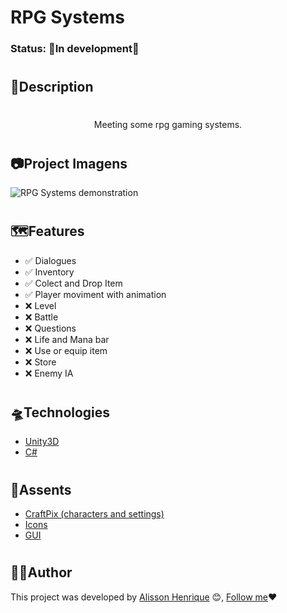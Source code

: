 # RPG Systems 

### Status: 🚧In development🚧

<h1 align="center"></h1>

## 📝Description

<h1 align="center"></h1>
    
<p align="center">Meeting some rpg gaming systems.</p>

<h1 align="center"></h1>

## 📷Project Imagens
![RPG Systems demonstration](https://user-images.githubusercontent.com/66741489/125205703-009aa180-e25a-11eb-96ce-1995b0b32fc7.gif)

<h1 align="center"></h1>

## 🗺️Features

- ✅ Dialogues
- ✅ Inventory
- ✅ Colect and Drop Item
- ✅ Player moviment with animation
- ❌ Level
- ❌ Battle 
- ❌ Questions
- ❌ Life and Mana bar
- ❌ Use or equip item 
- ❌ Store
- ❌ Enemy IA

<h1 align="center"></h1>


## 🛸Technologies
* [Unity3D]()
* [C#]()

<h1 align="center"></h1>

##  🛒Assents
* [CraftPix (characters and settings)](https://craftpix.net)
* [Icons](https://assetstore.unity.com/packages/2d/gui/icons/fantasy-inventory-icons-free-143805)
* [GUI](https://assetstore.unity.com/packages/2d/gui/icons/fantasy-inventory-icons-free-143805)
<h1 align="center"></h1>

## 👨‍🎨Author

This project was developed by [Alisson Henrique](https://github.com/Alisson-Henrique) 😊, [Follow me](https://www.linkedin.com/in/alisson-henrique-38a855214/)❤️
